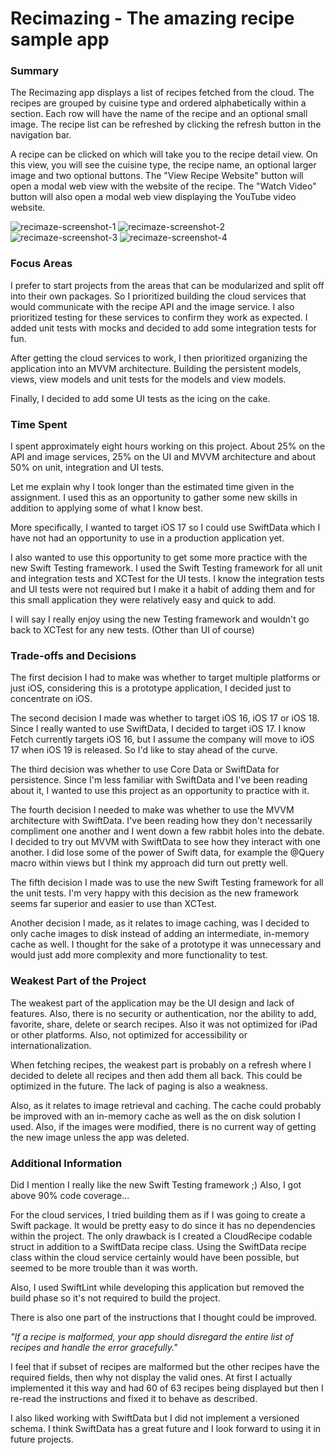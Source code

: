 # Recimazing - The amazing recipe sample app

### Summary

The Recimazing app displays a list of recipes fetched from the cloud. The recipes are grouped by cuisine type and ordered alphabetically within a section. Each row will have the name of the recipe and an optional small image. The recipe list can be refreshed by clicking the refresh button in the navigation bar. 

A recipe can be clicked on which will take you to the recipe detail view. On this view, you will see the cuisine type, the recipe name, an optional larger image and two optional buttons. The "View Recipe Website" button will open a modal web view with the website of the recipe. The "Watch Video" button will also open a modal web view displaying the YouTube video website.

![recimaze-screenshot-1](https://github.com/user-attachments/assets/066b64ee-5422-4fd9-b734-aa7f298db360)
![recimaze-screenshot-2](https://github.com/user-attachments/assets/97d78945-77b2-4108-8bb6-f97e50a80c49)
![recimaze-screenshot-3](https://github.com/user-attachments/assets/4de85742-80e1-4238-b9a1-f5c0c0661f72)
![recimaze-screenshot-4](https://github.com/user-attachments/assets/463c88f3-8dc4-40e6-b0be-cb62c3567300)

### Focus Areas

I prefer to start projects from the areas that can be modularized and split off into their own packages. So I prioritized building the cloud services that would communicate with the recipe API and the image service. I also prioritized testing for these services to confirm they work as expected. I added unit tests with mocks and decided to add some integration tests for fun. 

After getting the cloud services to work, I then prioritized organizing the application into an MVVM architecture. Building the persistent models, views, view models and unit tests for the models and view models.

Finally, I decided to add some UI tests as the icing on the cake.

### Time Spent

I spent approximately eight hours working on this project. About 25% on the API and image services, 25% on the UI and MVVM architecture and about 50% on unit, integration and UI tests.  

Let me explain why I took longer than the estimated time given in the assignment. I used this as an opportunity to gather some new skills in addition to applying some of what I know best.

More specifically, I wanted to target iOS 17 so I could use SwiftData which I have not had an opportunity to use in a production application yet.

I also wanted to use this opportunity to get some more practice with the new Swift Testing framework. I used the Swift Testing framework for all unit and integration tests and XCTest for the UI tests. I know the integration tests and UI tests were not required but I make it a habit of adding them and for this small application they were relatively easy and quick to add.

I will say I really enjoy using the new Testing framework and wouldn't go back to XCTest for any new tests. (Other than UI of course) 

### Trade-offs and Decisions

The first decision I had to make was whether to target multiple platforms or just iOS, considering this is a prototype application, I decided just to concentrate on iOS.

The second decision I made was whether to target iOS 16, iOS 17 or iOS 18. Since I really wanted to use SwiftData, I decided to target iOS 17. I know Fetch currently targets iOS 16, but I assume the company will move to iOS 17 when iOS 19 is released. So I'd like to stay ahead of the curve.

The third decision was whether to use Core Data or SwiftData for persistence. Since I'm less familiar with SwiftData and I've been reading about it, I wanted to use this project as an opportunity to practice with it. 

The fourth decision I needed to make was whether to use the MVVM architecture with SwiftData. I've been reading how they don't necessarily compliment one another and I went down a few rabbit holes into the debate. I decided to try out MVVM with SwiftData to see how they interact with one another. I did lose some of the power of Swift data, for example the @Query macro within views but I think my approach did turn out pretty well.

The fifth decision I made was to use the new Swift Testing framework for all the unit tests. I'm very happy with this decision as the new framework seems far superior and easier to use than XCTest.

Another decision I made, as it relates to image caching, was I decided to only cache images to disk instead of adding an intermediate, in-memory cache as well. I thought for the sake of a prototype it was unnecessary and would just add more complexity and more functionality to test.

### Weakest Part of the Project

The weakest part of the application may be the UI design and lack of features. Also, there is no security or authentication, nor the ability to add, favorite, share, delete or search recipes. Also it was not optimized for iPad or other platforms. Also, not optimized for accessibility or internationalization.

When fetching recipes, the weakest part is probably on a refresh where I decided to delete all recipes and then add them all back. This could be optimized in the future. The lack of paging is also a weakness.

Also, as it relates to image retrieval and caching. The cache could probably be improved with an in-memory cache as well as the on disk solution I used. Also, if the images were modified, there is no current way of getting the new image unless the app was deleted.

### Additional Information

Did I mention I really like the new Swift Testing framework ;) Also, I got above 90% code coverage... 

For the cloud services, I tried building them as if I was going to create a Swift package. It would be pretty easy to do since it has no dependencies within the project. The only drawback is I created a CloudRecipe codable struct in addition to a SwiftData recipe class. Using the SwiftData recipe class within the cloud service certainly would have been possible, but seemed to be more trouble than it was worth.

Also, I used SwiftLint while developing this application but removed the build phase so it's not required to build the project.

There is also one part of the instructions that I thought could be improved.

*"If a recipe is malformed, your app should disregard the entire list of recipes and handle the error gracefully."*

I feel that if subset of recipes are malformed but the other recipes have the required fields, then why not display the valid ones. At first I actually implemented it this way and had 60 of 63 recipes being displayed but then I re-read the instructions and fixed it to behave as described.

I also liked working with SwiftData but I did not implement a versioned schema. I think SwiftData has a great future and I look forward to using it in future projects.
